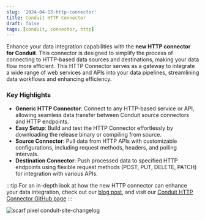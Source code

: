 ```yaml
---
slug: '2024-04-13-http-connector'
title: Conduit HTTP Connector
draft: false
tags: [conduit, connector, http]
---
```


Enhance your data integration capabilities with the **new HTTP connector for Conduit**. This connector is designed to simplify the process of connecting to HTTP-based data sources and destinations, making your data flow more efficient. This HTTP Connector serves as a gateway to integrate a wide range of web services and APIs into your data pipelines, streamlining data workflows and enhancing efficiency.

<!--truncate-->

### Key Highlights

- **Generic HTTP Connector**: Connect to any HTTP-based service or API, allowing seamless data transfer between Conduit source connectors and HTTP endpoints.
- **Easy Setup**: Build and test the HTTP Connector effortlessly by downloading the release binary or compiling from source. 
- **Source Connector**: Pull data from HTTP APIs with customizable configurations, including request methods, headers, and polling intervals.
- **Destination Connector**: Push processed data to specified HTTP endpoints using flexible request methods (POST, PUT, DELETE, PATCH) for integration with various APIs.

:::tip
For an in-depth look at how the new HTTP connector can enhance your data integration, check out our [blog post](https://meroxa.com/blog/introducing-the-new-http-connector-for-conduit-streamline-your-data-flow/), and visit our [Conduit HTTP Connector GitHub page](https://github.com/conduitio-labs/conduit-connector-http)
:::

![scarf pixel conduit-site-changelog](https://static.scarf.sh/a.png?x-pxid=b43cda70-9a98-4938-8857-471cc05e99c5)